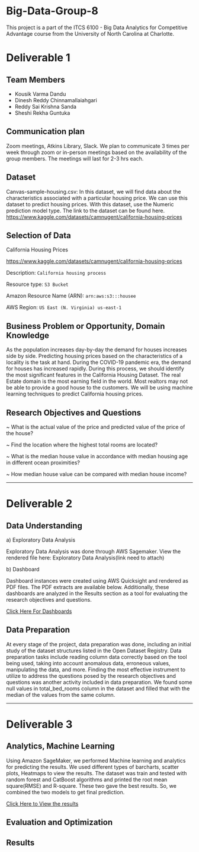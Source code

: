 # Big-Data-Group-8
This project is a part of the ITCS 6100 - Big Data Analytics for Competitive Advantage course from the University of North Carolina at Charlotte.
# Deliverable 1

## Team Members
* Kousik Varma Dandu
* Dinesh Reddy Chinnamallaiahgari
* Reddy Sai Krishna Sanda
* Sheshi Rekha Guntuka

## Communication plan
Zoom meetings, Atkins Library, Slack. 
We plan to communicate 3 times per week through zoom or in-person meetings based on the availability of the group members. The meetings will last for 2-3 hrs each. 

## Dataset
Canvas-sample-housing.csv: In this dataset, we will find data about the characteristics associated with a particular housing price. We can use this dataset to predict housing prices. With this dataset, use the Numeric prediction model type. The link to the dataset can be found here. https://www.kaggle.com/datasets/camnugent/california-housing-prices

## Selection of Data
California Housing Prices

https://www.kaggle.com/datasets/camnugent/california-housing-prices

Description:  ```California housing process```

Resource type: 
```S3 Bucket```

Amazon Resource Name (ARN): 
```arn:aws:s3:::housee```

AWS Region: 
```US East (N. Virginia) us-east-1```

## Business Problem or Opportunity, Domain Knowledge 
As the population increases day-by-day the demand for houses increases side by side. Predicting housing prices based on the characteristics of a locality is the task at hand. During the COVID-19 pandemic era, the demand for houses has increased rapidly. During this process, we should identify the most significant features in the California Housing Dataset. The real Estate domain is the most earning field in the world. Most realtors may not be able to provide a good house to the customers. We will be using machine learning techniques to predict California housing prices.

## Research Objectives and Questions
~ What is the actual value of the price and predicted value of the price of the house?

~ Find the location where the highest total rooms are located?  

~ What is the median house value in accordance with median housing age in different ocean proximities? 

~ How median house value can be compared with median house income?

-----------------------------------------------------------------------------------------------------------------------------------------------------------------------

# Deliverable 2

## Data Understanding

a) Exploratory Data Analysis

Exploratory Data Analysis was done through AWS Sagemaker. View the rendered file here: Exploratory Data Analysis(link need to attach)

b) Dashboard

Dashboard instances were created using AWS Quicksight and rendered as PDF files. The PDF extracts are available below. Additionally, these dashboards are analyzed in the Results section as a tool for evaluating the research objectives and questions.

[Click Here For Dashboards](https://github.com/saikrishnasanda/bigdata/blob/main/Project%20Files/AWS%20Quicksight/AWS%20Quicksight.pdf)



## Data Preparation
At every stage of the project, data preparation was done, including an initial study of the dataset structures listed in the Open Dataset Registry. Data preparation tasks include reading column data correctly based on the tool being used, taking into account anomalous data, erroneous values, manipulating the data, and more. Finding the most effective instrument to utilize to address the questions posed by the research objectives and questions was another activity included in data preparation. We found some null values in total_bed_rooms column in the dataset and filled that with the median of the values from the same column.

-----------------------------------------------------------------------------------------------------------------------------------------------------------------------

# Deliverable 3  

## Analytics, Machine Learning
Using Amazon SageMaker, we performed Machine learning and analytics for predicting the results. We used different types of barcharts, scatter plots, Heatmaps to view the results. The dataset was train and tested with random forest and CatBoost algorithms and printed the root mean square(RMSE) and R-square. These two gave the best results. So, we combined the two models to get final prediction. 

[Click Here to View the results](https://github.com/saikrishnasanda/bigdata/blob/main/Project%20Files/AWS%20Sagemaker/house%20price%20prediction.ipynb)

## Evaluation and Optimization


## Results

